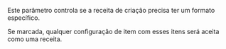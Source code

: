 Este parâmetro controla se a receita de criação precisa ter um formato específico.

Se marcada, qualquer configuração de item com esses itens será aceita como uma receita.